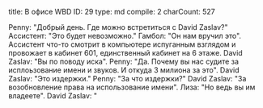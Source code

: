 title:          В офисе WBD
ID:             29
type:           md
compile:        2
charCount:      527


Penny: "Добрый день. Где можно встретиться с David Zaslav?"
Ассистент: "Это будет невозможно."
Гамбол: "Он нам вручил это".
Ассистент что-то смотрит в компьютере испуганным взглядом и провожает в кабинет 601, единственный кабинет на 6 этаже.
David Zaslav: "Вы по поводу иска".
Penny: "Да. Почему вы нас судите за исплоьзование имени и звуков. И откуда 3 милиона за это".
David Zaslav: "Это издержки."
Penny: "За что издержки?"
David Zaslav: "За возобновление права на использование имени".
Лиза: "Но ведь вы им владеете".
David Zaslav: "